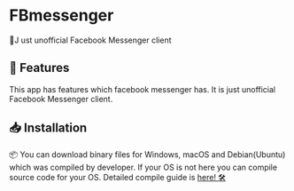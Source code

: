 # FBmessenger
💬J ust unofficial Facebook Messenger client
## 🎁 Features
This app has features which facebook messenger has. It is just unofficial Facebook Messenger client.

## 📥 Installation
📦 You can download binary files for Windows, macOS and Debian(Ubuntu) which was compiled by developer. If your OS is not here you can compile source code for your OS. Detailed compile guide is [here! 🛠](BUILD.md)
